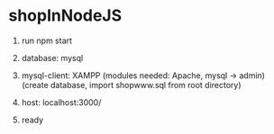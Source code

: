 # shopInNodeJS

1. run
npm start

2. database:
mysql

3. mysql-client: XAMPP
(modules needed: Apache, mysql -> admin)
(create database, import shopwww.sql from root directory)

4. host:
localhost:3000/

5. ready
